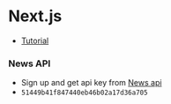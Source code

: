 # Next.js

 - [Tutorial](https://www.youtube.com/watch?v=xtItzwYG6oQ)


### News API

 - Sign up and get api key from [News api](https://newsapi.org/)
 - `51449b41f847440eb46b02a17d36a705`
 